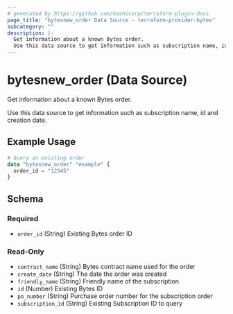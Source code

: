 ```yaml
---
# generated by https://github.com/hashicorp/terraform-plugin-docs
page_title: "bytesnew_order Data Source - terraform-provider-bytes"
subcategory: ""
description: |-
  Get information about a known Bytes order.
  Use this data source to get information such as subscription name, id and creation date.
---
```


# bytesnew_order (Data Source)

Get information about a known Bytes order.

Use this data source to get information such as subscription name, id and creation date.

## Example Usage

```terraform
# Query an existing order
data "bytesnew_order" "example" {
  order_id = "12345"
}
```

<!-- schema generated by tfplugindocs -->
## Schema

### Required

- `order_id` (String) Existing Bytes order ID

### Read-Only

- `contract_name` (String) Bytes contract name used for the order
- `create_date` (String) The date the order was created
- `friendly_name` (String) Friendly name of the subscription
- `id` (Number) Existing Bytes ID
- `po_number` (String) Purchase order number for the subscription order
- `subscription_id` (String) Existing Subscription ID to query
